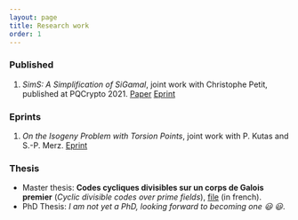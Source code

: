 ```yaml
---
layout: page
title: Research work
order: 1
---
```


### Published 
1. *SimS: A Simplification of SiGamal*,  joint work with Christophe Petit, published at PQCrypto 2021. [Paper](https://link.springer.com/chapter/10.1007/978-3-030-81293-5_15) [Eprint](https://eprint.iacr.org/2021/218)

### Eprints 
1. *On the Isogeny Problem with Torsion Points*, joint work with P. Kutas and S.-P. Merz. [Eprint](https://eprint.iacr.org/2021/153) 

### Thesis

- Master thesis: **Codes cycliques divisibles sur un corps de Galois premier** (*Cyclic divisible codes over prime fields*), [file](https://github.com/BorisFouotsa/BorisFouotsa.github.io/blob/main/files/MasterThesisBF.pdf?raw=true) (in french).
- PhD Thesis: *I am not yet a PhD, looking forward to becoming one :smiley: :smiley:*.

